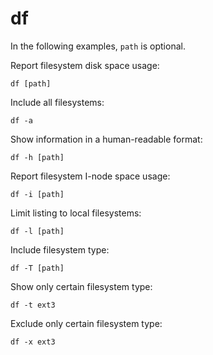 # df

In the following examples, `path` is optional.

Report filesystem disk space usage:

    df [path]


Include all filesystems:

    df -a


Show information in a human-readable format:

    df -h [path]
    
    
Report filesystem I-node space usage:

    df -i [path]


Limit listing to local filesystems:

    df -l [path]
    

Include filesystem type:

    df -T [path]
    
    
Show only certain filesystem type:

    df -t ext3
    
    
Exclude only certain filesystem type:

    df -x ext3

